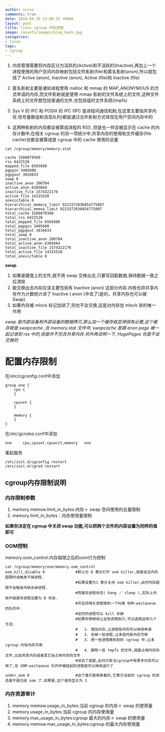 ```yaml
---
author: ucrux
comments: true
date: 2018-04-20 23:08:32 +0000
layout: post
title: linux cgroup 内存控制
image: /assets/images/blog_back.jpg
categories:
- linux
tags:
- cgroup
---
```


1. 内存管理需要将内存区分为活跃的(Active)和不活跃的(Inactive),再加上一个进程使用的用户空间内存映射包括文件影射(file)和匿名影射(anon),所以就包括了 Active (anon), Inactive (anon), Active (file)和 Inactive (file)

2. 匿名影射主要是诸如进程使用 malloc 和 mmap 的 MAP_ANONYMOUS 的方式申请的内存,而文件影射就是使用 mmap 影射的文件系统上的文件,这种文件系统上的文件既包括普通的文件,也包括临时文件系统(tmpfs)

3. Sys V 的 IPC 和 POSIX 的 IPC (IPC 是进程间通信机制,在这里主要指共享内存,信号量数组和消息队列)都是通过文件影射方式体现在用户空间内存中的

4. 这两种影射的内存都会被算成进程的 RSS ,但是也一样会被显示在 cache 的内存计数中,在相关 cgroup 的另一项统计中,共享内存的使用和文件缓存(file cache)也都会被算成是 cgroup 中的 cache 使用的总量

<!-- more -->

```shell
cat /cgroup/memory/memory.stat 

cache 1588879360
rss 6422528
mapped_file 6565888
pgpgin 3405600
pgpgout 3016633
swap 0
inactive_anon 200704
active_anon 6385664
inactive_file 1574322176
active_file 14315520
unevictable 0
hierarchical_memory_limit 9223372036854775807
hierarchical_memsw_limit 9223372036854775807
total_cache 1588879360
total_rss 6422528
total_mapped_file 6565888
total_pgpgin 3405600
total_pgpgout 3016633
total_swap 0
total_inactive_anon 200704
total_active_anon 6385664
total_inactive_file 1574322176
total_active_file 14315520
total_unevictable 0
```

**swap**
1. 如果是硬盘上的文件,就不用 swap 交换出去,只要写回脏数据,保持数据一致之后清除
2. 能交换出去内存应该主要包括有 Inactive (anon) 这部分内存.内核也将共享内存作为计数统计进了 Inactive ( anon )中去了(是的，共享内存也可以被 Swap)
3. 如果内存被 mlock 标记加锁了,则也不会交换,这是对内存加 mlock 锁的唯一作用

*swap 是内部设备和外部设备的数据拷贝,那么加一个缓存就显得很有必要,这个缓存就是 swapcache ,在 memory.stat 文件中, swapcache 是跟 anon page 被一起记录到 rss 中的,但是并不包含共享内存.另外再说明一下, HugePages 也是不会交换的*


配置内存限制
===

在/etc/cgconfig.conf中添加
```shell
group one {
    cpu {
    }

    cpuset {
    }

    memory {
    }
}
```

在/etc/gcrules.conf中添加
```shell
one     cpu,cpuset.cpuacct,memory   one
```

重起服务
```shell
/etc/init.d/cgconfig restart
/etc/init.d/cgred restart
```

## cgroup内存限制说明
### 内存限制参数

1. memory.memsw.limit_in_bytes:内存＋ swap 空间使用的总量限制
2. memory.limit_in_bytes：内存使用量限制
 
**如果你决定在 cgroup 中关闭 swap 功能,可以把两个文件的内容设置为同样的值即可**

### OOM控制
memory.oom_control:内存超限之后的oom行为控制
```shell
cat /cgroup/memory/one/memory.oom_control 
oom_kill_disable 0              #默认为 0 表示打开 oom killer,就是说当内存超限时会触发干掉进程.
                                #如果设置为1 表示关闭 oom killer,此时内存超限不会触发内核杀掉进程.
                                #而是将进程夯住( hang ／ sleep ),实际上内核中就是将进程设置为 D 状态.
                                #并且将相关进程放到一个叫做 OOM-waitqueue 的队列中.
                                #这时的进程可以 kill 杀掉
                                #如果你想继续让这些进程执行,可以选择这样几个方法:
                                #   1. 增加内存,让进程有内存可以继续申请
                                #   2. 杀掉一些进程,让本组内有内存可用
                                #   3. 把一些进程移到别的 cgroup 中,让本 cgroup 内有内存可用
                                #   4. 删除一些 tmpfs 的文件,就是占用内存的文件,比如共享内存或者其它会占用内存的文件
                                #说白了就是,此时只有当cgroup中有更多内存可以用了,在 OOM-waitqueue 队列中被挂起的进程就可以继续运行了

under_oom 0                     #这个值只是用来看的,它表示当前的 cgroup 的状态是不是已经 oom 了.如果是,这个值将显示为 1 

```

### 内存资源审计

1. memory.memsw.usage_in_bytes:当前 cgroup 的内存＋ swap 的使用量
2. memory.usage_in_bytes:当前 cgroup 的内存使用量
3. memory.max_usage_in_bytes:cgroup 最大的内存＋ swap 的使用量
4. memory.memsw.max_usage_in_bytes:cgroup 的最大内存使用量
